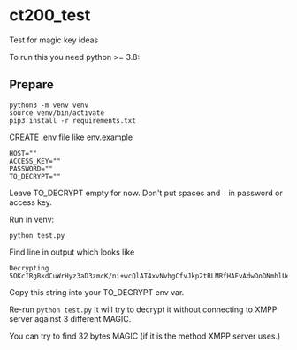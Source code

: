 # ct200_test
Test for magic key ideas

To run this you need python >= 3.8:

## Prepare
```
python3 -m venv venv
source venv/bin/activate
pip3 install -r requirements.txt
```

CREATE .env file like env.example
```
HOST=""
ACCESS_KEY=""
PASSWORD=""
TO_DECRYPT=""
```

Leave TO_DECRYPT empty for now.
Don't put spaces and `-` in password or access key.

Run in venv:
```
python test.py
```

Find line in output which looks like
```
Decrypting 5OKcIRgBkdCuWrHyz3aD3zmcK/ni+wcQlAT4xvNvhgCfvJkp2tRLMRfHAFvAdwDoDNmhlUet3gueigyNjY9boJQ1j3rm+weq02JnJ8Vuj7nF9VqdPByl0T+AsXBw12dHt
```

Copy this string into your TO_DECRYPT env var.

Re-run `python test.py`
It will try to decrypt it without connecting to XMPP server against 3 different MAGIC.

You can try to find 32 bytes MAGIC (if it is the method XMPP server uses.)

